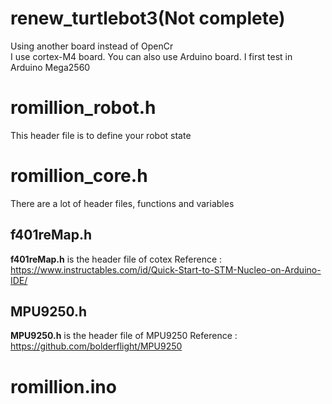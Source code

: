 # renew_turtlebot3(Not complete)
Using another board instead of OpenCr<br>
I use cortex-M4 board. You can also use Arduino board. I first test in Arduino Mega2560

# romillion_robot.h
This header file is to define your robot state

# romillion_core.h
There are a lot of header files, functions and variables

## f401reMap.h
**f401reMap.h** is the header file of cotex
Reference : https://www.instructables.com/id/Quick-Start-to-STM-Nucleo-on-Arduino-IDE/

## MPU9250.h
**MPU9250.h** is the header file of MPU9250
Reference : https://github.com/bolderflight/MPU9250<br>

# romillion.ino




